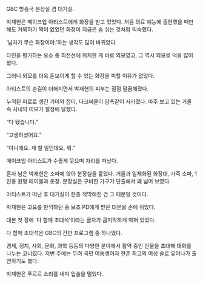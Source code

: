 GBC 방송국 분장실 겸 대기실.

박재현은 메이크업 아티스트에게 화장을 받고 있었다. 처음 의료 예능에 출현했을 때만 해도 거북하기 짝이 없었던 화장이 지금은 숨 쉬는 것처럼 익숙했다.

‘남자가 무슨 화장이야.’하는 생각도 많이 바뀌었다.

타인을 평가하는 요소 중 최전선에 위치한 게 바로 외모였고, 그 역시 외모로 덕을 많이 봤다.

그러니 외모를 더욱 돋보이게 할 수 있는 화장을 피할 이유가 없었다.

아티스트의 손길이 더해지면서 박재현의 피부는 점점 말끔해졌다.

누적된 피로로 생긴 기미와 잡티, 다크써클이 감촉같이 사라졌다. 마주 보고 있는 거울 속 사내의 미모가 절정에 달했다.

“다 됐습니다.”

“고생하셨어요.”

“아니에요. 제 할 일인데요, 뭐.”

메이크업 아티스트가 수줍게 웃으며 자리를 떠났다.

혼자 남은 박재현은 소파에 앉아 분장실을 훑었다. 거울과 일체화된 화장대, 가죽 소파, 1인용 원형 테이블과 옷장. 분장실은 구비한 가구가 단출해서 꽤 넓어 보였다.

아티스트가 떠난 후 대기실이 한층 적막해진 건 그 때문일 것이다.

박재현은 고요를 만끽하던 중 보조 PD에게 받은 대본을 손에 쥐었다.

대본 첫 장에 ‘다 함께 초대석’이라는 글자가 큼지막하게 박혀 있었다.

다 함께 초대석은 GBC의 간판 프로그램 중 하나였다.

경제, 정치, 사회, 문화, 과학 등등의 다양한 분야에서 활약 중인 인물을 초대해 대화를 나누는 코너였다. 저번 주에는 무려 국민 여동생이자 현존 최고의 여성 솔로 유이나가 출연하기도 했다.

박재현은 푸르르 소리를 내며 입술을 떨었다.